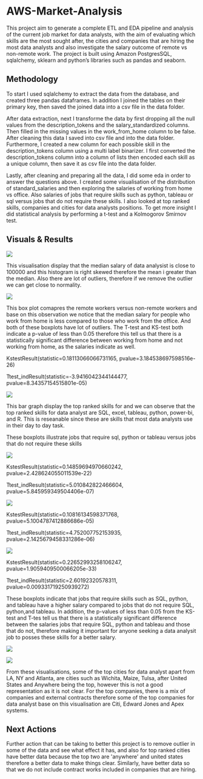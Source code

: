 # AWS-Market-Analysis
This project aim to generate a complete ETL and EDA pipeline and analysis of the current job market for data analysts, with the aim of evaluating which skills are the most sought after, the cities and companies that are hiring the most data analysts and also investigate the salary outcome of remote vs non-remote work. The project is built using Amazon PostgresSQL, sqlalchemy, sklearn and python’s libraries such as pandas and seaborn. 

## Methodology
To start I used sqlalchemy to extract the data from the database, and created three pandas dataframes. In addition I joined the tables on their primary key, then saved the joined data into a csv file in the data folder. 

After data extraction, next I transforme the data by first dropping all the null values from the description_tokens and the salary_standardized columns. Then filled in the missing values in the work_from_home column to be false. After cleaning this data I saved into csv file and into the data folder. Furthermore, I created a new column for each possible skill in the description_tokens column using a multi label binarizer. I first converted the description_tokens column into a column of lists then encoded each skill as a unique column, then save it as csv file into the data folder.

 Lastly, after cleaning and preparing all the data, I did some eda in order to answer the questions above. I created some visualisation of the distribution of standard_salaries and then exploring the salaries of working from home vs office. Also salaries of jobs that require skills such as python, tableau or sql versus jobs that do not require these skills. I also looked at top ranked skills, companies and cities for data analysts positions. To get more insight I did statistical analysis by performing a t-test and a Kolmogorov Smirnov test. 

## Visuals & Results

![](images/sal_stand_boxplot.jpg) 

This visualisation display that the median salary of data analysist is close to 100000 and this histogram is right skewed therefore the mean i greater than the median. Also there are lot of outliers, therefore if we remove the outlier we can get close to normality. 

![](images/work_from_home_boxplot.jpg)

This box plot comapres the remote workers versus non-remote workers and base on this observation we notice that the median salary for people who work from home is less compared to those who work from the office. And both of these boxplots have lot of outliers. The T-test and KS-test both indicate a p-value of less than 0.05 therefore this tell us that there is a statistically significant difference between working from home and not working from home, as the salaries indicate as well.  

KstestResult(statistic=0.18113066066731165, pvalue=3.184538697598516e-26)

Ttest_indResult(statistic=-3.9416042344144477, pvalue=8.34357154515801e-05)

![](images/ranked_skills.jpg)

This bar graph display the top ranked skills for and we can observe that the top ranked skills for data analyst are SQL, excel, tableau, python, power-bi, and R. This is reseanable since these are skills that most data analysts use in their day to day task. 

These boxplots illustrate jobs that require sql, python or tableau versus jobs that do not require these skills

![](images/sql_salaries_boxplot.jpg)

KstestResult(statistic=0.14859694970660242, pvalue=2.428624055011539e-22) 

Ttest_indResult(statistic=5.010842822466604, pvalue=5.845959349504406e-07)

![](images/python_salaries_boxplot.jpg)

KstestResult(statistic=0.10816134598371768, pvalue=5.1004787412886686e-05)

Ttest_indResult(statistic=4.752007752153935, pvalue=2.1425679458331286e-06)

![](images/tableau_salaries_boxplot.jpg)

KstestResult(statistic=0.22652993258106247, pvalue=1.9059409500066205e-33)

Ttest_indResult(statistic=2.60192320578311, pvalue=0.009331719250939272)

These boxplots indicate that jobs that require skills such as SQL, python, and tableau have a higher salary compared to jobs that do not require SQL, python,and tableau. In addition, the p-values of less than 0.05 from the KS-test and T-tes tell us that there is a statistically significant difference between the salaries jobs that require SQL, python and tableau and those that do not, therefore making it important for anyone seeking a data analysit job to posses these skills for a better salary.

![](images/ranked_cities.jpg)

![](images/company_salaries_boxplot.jpg)

From these visualisations, some of the top cities for data analyst apart from LA, NY and Atlanta, are cities such as Wichita, Maize, Tulsa, after United States and Anywhere being the top, however this is not a good representation as it is not clear. For the top companies, there is a mix of companies and external contracts therefore some of the top companies for data analyst base on this visualisation are Citi, Edward Jones and Apex systems.  

## Next Actions
Further action that can be taking to better this project is to remove outlier in some of the data and see what effect it has, and also for top ranked cities have better data because the top two are 'anywhere' and united states therefore a better data to make things clear. Similarly, have better data so that we do not include contract works included in companies that are hiring. 

